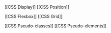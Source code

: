 

[[CSS Display]]
[[CSS Position]]

[[CSS Flexbox]]
[[CSS Grid]]

[[CSS Pseudo-classes]]
[[CSS Pseudo-elements]]